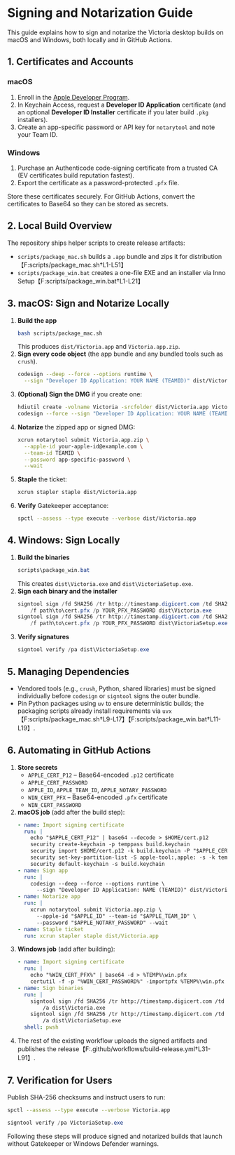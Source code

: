 # Signing and Notarization Guide

This guide explains how to sign and notarize the Victoria desktop builds on macOS and Windows, both locally and in GitHub Actions.

## 1. Certificates and Accounts

### macOS
1. Enroll in the [Apple Developer Program](https://developer.apple.com/programs/).
2. In Keychain Access, request a **Developer ID Application** certificate (and an optional **Developer ID Installer** certificate if you later build `.pkg` installers).
3. Create an app-specific password or API key for `notarytool` and note your Team ID.

### Windows
1. Purchase an Authenticode code-signing certificate from a trusted CA (EV certificates build reputation fastest).
2. Export the certificate as a password-protected `.pfx` file.

Store these certificates securely. For GitHub Actions, convert the certificates to Base64 so they can be stored as secrets.

## 2. Local Build Overview

The repository ships helper scripts to create release artifacts:
- `scripts/package_mac.sh` builds a `.app` bundle and zips it for distribution【F:scripts/package_mac.sh†L1-L51】
- `scripts/package_win.bat` creates a one-file EXE and an installer via Inno Setup【F:scripts/package_win.bat†L1-L21】

## 3. macOS: Sign and Notarize Locally

1. **Build the app**
   ```bash
   bash scripts/package_mac.sh
   ```
   This produces `dist/Victoria.app` and `Victoria.app.zip`.
2. **Sign every code object** (the app bundle and any bundled tools such as `crush`).
   ```bash
   codesign --deep --force --options runtime \
     --sign "Developer ID Application: YOUR NAME (TEAMID)" dist/Victoria.app
   ```
3. **(Optional) Sign the DMG** if you create one:
   ```bash
   hdiutil create -volname Victoria -srcfolder dist/Victoria.app Victoria.dmg
   codesign --force --sign "Developer ID Application: YOUR NAME (TEAMID)" Victoria.dmg
   ```
4. **Notarize** the zipped app or signed DMG:
   ```bash
   xcrun notarytool submit Victoria.app.zip \
     --apple-id your-apple-id@example.com \
     --team-id TEAMID \
     --password app-specific-password \
     --wait
   ```
5. **Staple** the ticket:
   ```bash
   xcrun stapler staple dist/Victoria.app
   ```
6. **Verify** Gatekeeper acceptance:
   ```bash
   spctl --assess --type execute --verbose dist/Victoria.app
   ```

## 4. Windows: Sign Locally

1. **Build the binaries**
   ```powershell
   scripts\package_win.bat
   ```
   This creates `dist\Victoria.exe` and `dist\VictoriaSetup.exe`.
2. **Sign each binary and the installer**
   ```powershell
   signtool sign /fd SHA256 /tr http://timestamp.digicert.com /td SHA256 \
       /f path\to\cert.pfx /p YOUR_PFX_PASSWORD dist\Victoria.exe
   signtool sign /fd SHA256 /tr http://timestamp.digicert.com /td SHA256 \
       /f path\to\cert.pfx /p YOUR_PFX_PASSWORD dist\VictoriaSetup.exe
   ```
3. **Verify signatures**
   ```powershell
   signtool verify /pa dist\VictoriaSetup.exe
   ```

## 5. Managing Dependencies

- Vendored tools (e.g., `crush`, Python, shared libraries) must be signed individually before `codesign` or `signtool` signs the outer bundle.
- Pin Python packages using `uv` to ensure deterministic builds; the packaging scripts already install requirements via `uvx`【F:scripts/package_mac.sh†L9-L17】【F:scripts/package_win.bat†L11-L19】.

## 6. Automating in GitHub Actions

1. **Store secrets**
   - `APPLE_CERT_P12` – Base64-encoded `.p12` certificate
   - `APPLE_CERT_PASSWORD`
   - `APPLE_ID`, `APPLE_TEAM_ID`, `APPLE_NOTARY_PASSWORD`
   - `WIN_CERT_PFX` – Base64-encoded `.pfx` certificate
   - `WIN_CERT_PASSWORD`
2. **macOS job** (add after the build step):
   ```yaml
   - name: Import signing certificate
     run: |
       echo "$APPLE_CERT_P12" | base64 --decode > $HOME/cert.p12
       security create-keychain -p temppass build.keychain
       security import $HOME/cert.p12 -k build.keychain -P "$APPLE_CERT_PASSWORD" -T /usr/bin/codesign
       security set-key-partition-list -S apple-tool:,apple: -s -k temppass build.keychain
       security default-keychain -s build.keychain
   - name: Sign app
     run: |
       codesign --deep --force --options runtime \
         --sign "Developer ID Application: NAME (TEAMID)" dist/Victoria.app
   - name: Notarize app
     run: |
       xcrun notarytool submit Victoria.app.zip \
         --apple-id "$APPLE_ID" --team-id "$APPLE_TEAM_ID" \
         --password "$APPLE_NOTARY_PASSWORD" --wait
   - name: Staple ticket
     run: xcrun stapler staple dist/Victoria.app
   ```
3. **Windows job** (add after building):
   ```yaml
   - name: Import signing certificate
     run: |
       echo "%WIN_CERT_PFX%" | base64 -d > %TEMP%\win.pfx
       certutil -f -p "%WIN_CERT_PASSWORD%" -importpfx %TEMP%\win.pfx
   - name: Sign binaries
     run: |
       signtool sign /fd SHA256 /tr http://timestamp.digicert.com /td SHA256 \
           /a dist\Victoria.exe
       signtool sign /fd SHA256 /tr http://timestamp.digicert.com /td SHA256 \
           /a dist\VictoriaSetup.exe
     shell: pwsh
   ```
4. The rest of the existing workflow uploads the signed artifacts and publishes the release【F:.github/workflows/build-release.yml†L31-L91】.

## 7. Verification for Users

Publish SHA-256 checksums and instruct users to run:
```bash
spctl --assess --type execute --verbose Victoria.app
```
```powershell
signtool verify /pa VictoriaSetup.exe
```

Following these steps will produce signed and notarized builds that launch without Gatekeeper or Windows Defender warnings.


